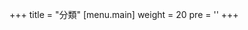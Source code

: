 +++
title = "分類"
[menu.main]
  weight = 20
  pre = '<i aria-hidden="true" class="fas fa-fw fa-folder"></i>'
+++
